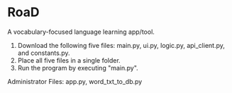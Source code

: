 # RoaD
A vocabulary-focused language learning app/tool.

1. Download the following five files: 
   main.py, ui.py, logic.py, api_client.py, and constants.py.
2. Place all five files in a single folder.
3. Run the program by executing "main.py".

Administrator Files:
app.py, word_txt_to_db.py